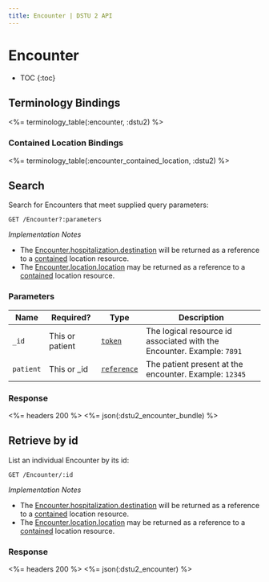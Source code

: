 ```yaml
---
title: Encounter | DSTU 2 API
---
```


# Encounter

* TOC
{:toc}

## Terminology Bindings

<%= terminology_table(:encounter, :dstu2) %>

### Contained Location Bindings

<%= terminology_table(:encounter_contained_location, :dstu2) %>

## Search

Search for Encounters that meet supplied query parameters:

    GET /Encounter?:parameters

_Implementation Notes_

* The [Encounter.hospitalization.destination] will be returned as a reference to a [contained] location resource.
* The [Encounter.location.location] may be returned as a reference to a [contained] location resource.

### Parameters

 Name     | Required?       | Type          | Description
----------|-----------------|---------------|-------------------------------------------------------
`_id`     | This or patient | [`token`]     | The logical resource id associated with the Encounter. Example: `7891`
`patient` | This or _id     | [`reference`] | The patient present at the encounter. Example: `12345`

### Response

<%= headers 200 %>
<%= json(:dstu2_encounter_bundle) %>

## Retrieve by id

List an individual Encounter by its id:

    GET /Encounter/:id

_Implementation Notes_

* The [Encounter.hospitalization.destination] will be returned as a reference to a [contained] location resource.
* The [Encounter.location.location] may be returned as a reference to a [contained] location resource.

### Response

<%= headers 200 %>
<%= json(:dstu2_encounter) %>

[contained]: http://hl7.org/fhir/DSTU2/references.html#contained
[Encounter.hospitalization.destination]: http://hl7.org/fhir/DSTU2/encounter-definitions.html#Encounter.location.location
[Encounter.location.location]: http://hl7.org/fhir/DSTU2/encounter-definitions.html#Encounter.location.location
[`reference`]: http://hl7.org/fhir/DSTU2/search.html#reference
[`token`]: http://hl7.org/fhir/DSTU2/search.html#token
